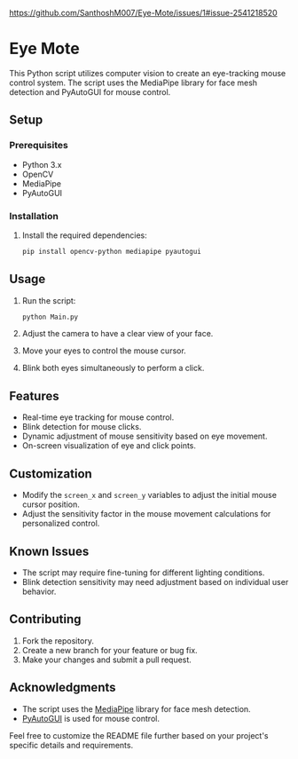 https://github.com/SanthoshM007/Eye-Mote/issues/1#issue-2541218520


# Eye Mote

This Python script utilizes computer vision to create an eye-tracking mouse control system. The script uses the MediaPipe library for face mesh detection and PyAutoGUI for mouse control.

## Setup

### Prerequisites

- Python 3.x
- OpenCV
- MediaPipe
- PyAutoGUI

### Installation

1. Install the required dependencies:

    ```bash
    pip install opencv-python mediapipe pyautogui
    ```
## Usage

1. Run the script:

    ```bash
    python Main.py
    ```

2. Adjust the camera to have a clear view of your face.

3. Move your eyes to control the mouse cursor.

4. Blink both eyes simultaneously to perform a click.

## Features

- Real-time eye tracking for mouse control.
- Blink detection for mouse clicks.
- Dynamic adjustment of mouse sensitivity based on eye movement.
- On-screen visualization of eye and click points.

## Customization

- Modify the `screen_x` and `screen_y` variables to adjust the initial mouse cursor position.
- Adjust the sensitivity factor in the mouse movement calculations for personalized control.

## Known Issues

- The script may require fine-tuning for different lighting conditions.
- Blink detection sensitivity may need adjustment based on individual user behavior.

## Contributing

1. Fork the repository.
2. Create a new branch for your feature or bug fix.
3. Make your changes and submit a pull request.


## Acknowledgments

- The script uses the [MediaPipe](https://mediapipe.dev/) library for face mesh detection.
- [PyAutoGUI](https://pyautogui.readthedocs.io/) is used for mouse control.

Feel free to customize the README file further based on your project's specific details and requirements.


